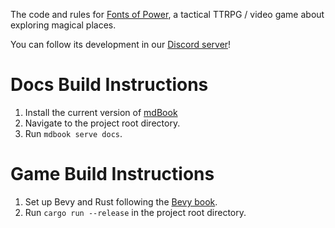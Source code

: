 <!-- Github repo readme -->

The code and rules for [Fonts of Power](https://rules.fontsofpower.com/#/), a tactical TTRPG / video game about exploring magical places. 

You can follow its development in our [Discord server](https://discord.gg/V2KdnquRge)!

# Docs Build Instructions
1. Install the current version of [mdBook](https://github.com/rust-lang/mdBook)
2. Navigate to the project root directory.
3. Run `mdbook serve docs`.

# Game Build Instructions
1. Set up Bevy and Rust following the [Bevy book](https://bevyengine.org/learn/book/getting-started/).
2. Run `cargo run --release` in the project root directory.
